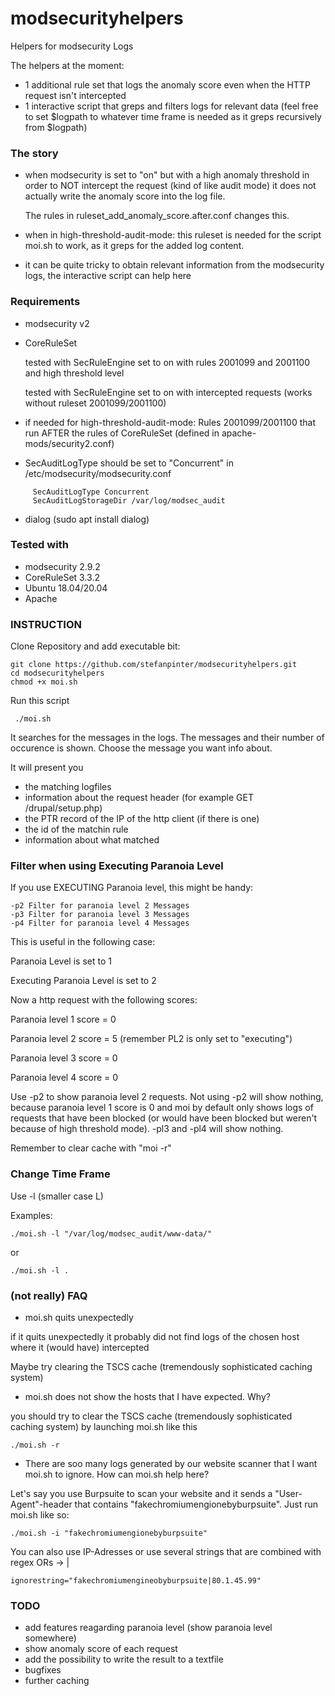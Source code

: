 # modsecurityhelpers
Helpers for modsecurity Logs

The helpers at the moment:
- 1 additional rule set that logs the anomaly score even when the HTTP request isn't intercepted
- 1 interactive script that greps and filters logs for relevant data (feel free to set $logpath to whatever time frame is needed as it greps recursively from $logpath)

### The story ### 
 - when modsecurity is set to "on" but with a high anomaly threshold in order to NOT intercept the request (kind of like audit mode) it does not actually write the anomaly score into the log file.

   The rules in ruleset_add_anomaly_score.after.conf changes this.
 - when in high-threshold-audit-mode: this ruleset is needed for the script moi.sh to work, as it greps for the added log content.
 - it can be quite tricky to obtain relevant information from the modsecurity logs, the interactive script can help here


### Requirements ###
 - modsecurity v2
 - CoreRuleSet

   tested with SecRuleEngine set to on with rules 2001099 and 2001100 and high threshold level

   tested with SecRuleEngine set to on with intercepted requests (works without ruleset 2001099/2001100)
 - if needed for high-threshold-audit-mode: Rules 2001099/2001100 that run AFTER the rules of CoreRuleSet (defined in apache-mods/security2.conf)
 - SecAuditLogType should be set to "Concurrent" in /etc/modsecurity/modsecurity.conf

```
     SecAuditLogType Concurrent
     SecAuditLogStorageDir /var/log/modsec_audit
```

 - dialog (sudo apt install dialog)

### Tested with  ###
 - modsecurity 2.9.2
 - CoreRuleSet 3.3.2
 - Ubuntu 18.04/20.04
 - Apache


### INSTRUCTION ###

 Clone Repository and add executable bit:
```
git clone https://github.com/stefanpinter/modsecurityhelpers.git
cd modsecurityhelpers
chmod +x moi.sh
```

Run this script
```
 ./moi.sh
```

It searches for the messages in the logs.
The messages and their number of occurence is shown.
Choose the message you want info about.

It will present you 
- the matching logfiles
- information about the request header (for example GET /drupal/setup.php)
- the PTR record of the IP of the http client (if there is one)
- the id of the matchin rule
- information about what matched

### Filter when using Executing Paranoia Level ###

If you use EXECUTING Paranoia level, this might be handy:

```
-p2	Filter for paranoia level 2 Messages
-p3	Filter for paranoia level 3 Messages
-p4	Filter for paranoia level 4 Messages
```

This is useful in the following case: 

Paranoia Level is set to 1

Executing Paranoia Level is set to 2

Now a http request with the following scores:

Paranoia level 1 score = 0

Paranoia level 2 score = 5 (remember PL2 is only set to "executing")

Paranoia level 3 score = 0

Paranoia level 4 score = 0

Use -p2 to show paranoia level 2 requests. Not using -p2 will show nothing, because paranoia level 1 score is 0 and moi by default only shows logs of requests that have been blocked (or would have been blocked but weren't because of high threshold mode).
-pl3 and -pl4 will show nothing.

Remember to clear cache with "moi -r"

### Change Time Frame ###

Use -l (smaller case L)

Examples:
```
./moi.sh -l "/var/log/modsec_audit/www-data/"
```
or 
```
./moi.sh -l .
```

### (not really) FAQ ###
- moi.sh quits unexpectedly

if it quits unexpectedly it probably did not find logs of the chosen host where it (would have) intercepted 

Maybe try clearing the TSCS cache (tremendously sophisticated caching system)

- moi.sh does not show the hosts that I have expected. Why?

you should try to clear the TSCS cache (tremendously sophisticated caching system) by launching moi.sh like this

```
./moi.sh -r
```

- There are soo many logs generated by our website scanner that I want moi.sh to ignore. How can moi.sh help here?

Let's say you use Burpsuite to scan your website and it sends a "User-Agent"-header that contains "fakechromiumengionebyburpsuite". Just run moi.sh like so:
```
./moi.sh -i "fakechromiumengionebyburpsuite"
```

You can also use IP-Adresses or use several strings that are combined with regex ORs -> |
```
ignorestring="fakechromiumengineobyburpsuite|80.1.45.99"
```


### TODO ###

  - add features reagarding paranoia level (show paranoia level somewhere)
  - show anomaly score of each request
  - add the possibility to write the result to a textfile
  - bugfixes
  - further caching
